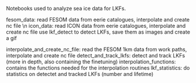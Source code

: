 Notebooks used to analyze sea ice data for LKFs.

fesom_data: read FESOM data from eerie catalogues, interpolate and create nc file \n
icon_data: read ICON data from eerie catalogues, interpolate and create nc file
use lkf_detect to detect LKFs, save them as images and create a gif

interpolate_and_create_nc_file: read the FESOM 1km data from work paths, interpolate and create nc file
detect_and_track_lkfs: detect and track LKFs (more in depth, also containing the finetuning) 
interpolation_functions: contains the functions needed for the interpolation routines
lkf_statistics: do statistics on detectet and tracked LKFs (number and lifetime)
